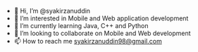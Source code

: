 - 👋 Hi, I’m @syakirzanuddin
- 👀 I’m interested in Mobile and Web application development
- 🌱 I’m currently learning Java, C++ and Python
- 💞️ I’m looking to collaborate on Mobile and Web development
- 📫 How to reach me syakirzanuddin98@gmail.com

<!---
syakirzanuddin/syakirzanuddin is a ✨ special ✨ repository because its `README.md` (this file) appears on your GitHub profile.
You can click the Preview link to take a look at your changes.
--->
